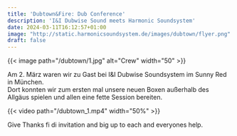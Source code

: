 ```yaml
---
title: 'Dubtown&Fire: Dub Conference'
description: 'I&I Dubwise Sound meets Harmonic Soundsystem'
date: 2024-03-11T16:12:57+01:00
image: "http://static.harmonicsoundsystem.de/images/dubtown/flyer.png"
draft: false
---
```

{{< image path="/dubtown/1.jpg" alt="Crew" width="50" >}}

Am 2. März waren wir zu Gast bei I&I Dubwise Soundsystem im Sunny Red in München.\
Dort konnten wir zum ersten mal unsere neuen Boxen außerhalb des Allgäus spielen und allen eine fette Session bereiten.

{{< video path="/dubtown_1.mp4" width="50%" >}}

Give Thanks fi di invitation and big up to each and everyones help.

